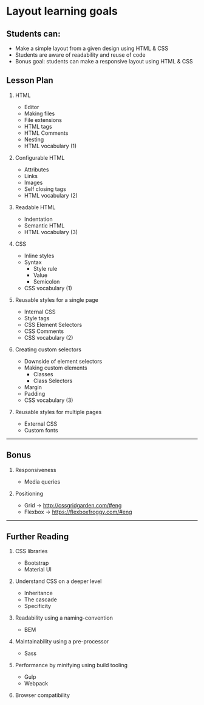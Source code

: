 # Layout learning goals

## Students can:

- Make a simple layout from a given design using HTML & CSS
- Students are aware of readability and reuse of code
- Bonus goal: students can make a responsive layout using HTML & CSS


## Lesson Plan

1. HTML
    - Editor
    - Making files 
    - File extensions
    - HTML tags
    - HTML Comments
    - Nesting
    - HTML vocabulary (1)

1. Configurable HTML
    - Attributes
    - Links
    - Images
    - Self closing tags
    - HTML vocabulary (2)

1. Readable HTML
    - Indentation
    - Semantic HTML
    - HTML vocabulary (3)

1. CSS 
    - Inline styles
    - Syntax
        - Style rule
        - Value
        - Semicolon
    - CSS vocabulary (1)

1. Reusable styles for a single page 
    - Internal CSS
    - Style tags
    - CSS Element Selectors
    - CSS Comments
    - CSS vocabulary (2)

1. Creating custom selectors
    - Downside of element selectors
    - Making custom elements
        - Classes
        - Class Selectors
    - Margin
    - Padding
    - CSS vocabulary (3)

1. Reusable styles for multiple pages
    - External CSS
    - Custom fonts

<hr>

## Bonus

1. Responsiveness
    - Media queries

1. Positioning
    - Grid -> http://cssgridgarden.com/#eng
    - Flexbox -> https://flexboxfroggy.com/#eng

<hr>

## Further Reading

1. CSS libraries
    - Bootstrap
    - Material UI

1. Understand CSS on a deeper level
    - Inheritance
    - The cascade
    - Specificity

1. Readability using a naming-convention
    - BEM

1. Maintainability using a pre-processor
    - Sass

1. Performance by minifying using build tooling
    - Gulp
    - Webpack

1. Browser compatibility


